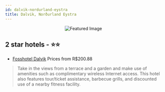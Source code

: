 ```yaml
---
id: dalvik-nordurland-eystra
title: Dalvik, Norðurland Eystra
---
```


<center><img src="https://i.travelapi.com/hotels/19000000/18630000/18629200/18629181/328a8ef2_z.jpg" alt="Featured Image" /></center>


##  2 star hotels - ⭐️⭐️

-    [Fosshotel Dalvik](https://us.hurb.com/br/hotels/dalvik/fosshotel-dalvik-JNP-JP352993?cmp=18055) Prices from R$200.88
   > Take in the views from a terrace and a garden and make use of amenities such as complimentary wireless Internet access. This hotel also features tour/ticket assistance, barbecue grills, and discounted use of a nearby fitness facility.
